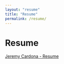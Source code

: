 ```yaml
---
layout: "resume"
title: "Resume"
permalink: /resume/
---
```


# Resume

[Jeremy Cardona - Resume](/assets/pdf/Jeremy-Cardona-Resume2024.pdf)